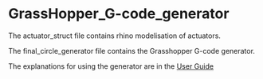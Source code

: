 # GrassHopper_G-code_generator

The actuator_struct file contains rhino modelisation of actuators.

The final_circle_generator file contains the Grasshopper G-code generator.


The explanations for using the generator are in the [User Guide](https://local-layer-splitting.github.io/)
